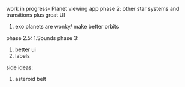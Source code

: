 work in progress- Planet viewing app 
phase 2: other star systems and transitions plus great UI 
1. exo planets are wonky/ make better orbits 

phase 2.5: 
1.Sounds
phase 3: 
1. better ui
2. labels 

side ideas: 
1. asteroid belt 
